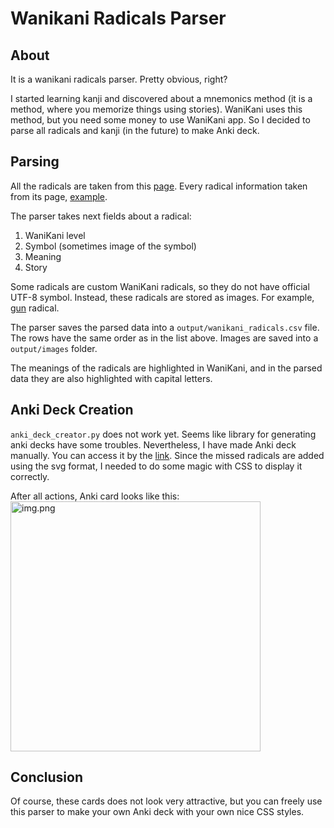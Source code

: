 # Wanikani Radicals Parser

## About
It is a wanikani radicals parser. Pretty obvious, right?

I started learning kanji and discovered about a mnemonics method (it is a method, where you memorize things using stories).
WaniKani uses this method, but you need some money to use WaniKani app. So I decided to
parse all radicals and kanji (in the future) to make Anki deck.

## Parsing
All the radicals are taken from this [page](https://www.wanikani.com/radicals).
Every radical information taken from its page, [example](https://www.wanikani.com/radicals/barb).

The parser takes next fields about a radical:
1. WaniKani level
2. Symbol (sometimes image of the symbol) 
3. Meaning
4. Story

Some radicals are custom WaniKani radicals, so they do not have official UTF-8 symbol.
Instead, these radicals are stored as images. For example, [gun](https://www.wanikani.com/radicals/gun) radical.

The parser saves the parsed data into a ```output/wanikani_radicals.csv``` file.
The rows have the same order as in the list above. Images are saved into a ```output/images``` folder.

The meanings of the radicals are highlighted in WaniKani, and in the parsed data they are also highlighted with capital letters.  

## Anki Deck Creation
```anki_deck_creator.py``` does not work yet. Seems like library for generating anki decks have some troubles. Nevertheless,
I have made Anki deck manually. You can access it by the [link](https://ankiweb.net/shared/info/219087015?cb=1707314019409). Since the missed radicals are added using the svg format, I needed
to do some magic with CSS to display it correctly.

After all actions, Anki card looks like this:<br>
<img alt="img.png" src="https://github.com/jakefish18/wanikani-radicals-parser/blob/main/card_appearnce_in_anki.png" width="400"/>

## Conclusion
Of course, these cards does not look very attractive, but you can freely use this parser to make your own Anki deck with your
own nice CSS styles.
 
